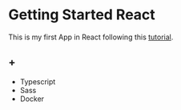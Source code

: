 # Getting Started React

This is my first App in React following this [tutorial](https://www.youtube.com/playlist?list=PL4cUxeGkcC9gZD-Tvwfod2gaISzfRiP9d).

## +
- Typescript
- Sass
- Docker

